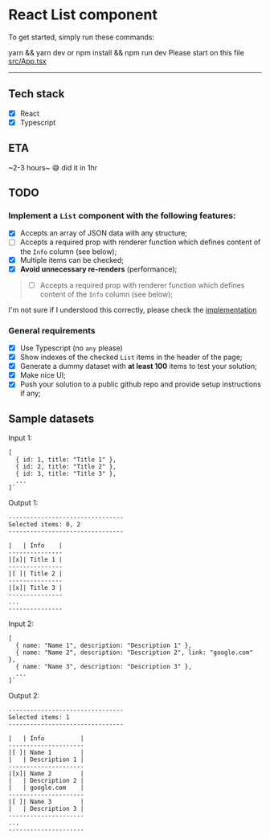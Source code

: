 # React List component

To get started, simply run these commands:

yarn && yarn dev or
npm install && npm run dev
Please start on this file [src/App.tsx](https://github.com/pongstr/react-test-project/blob/main/src/App.tsx)

---

## Tech stack

- [x] React
- [x] Typescript

## ETA

~2-3 hours~ 😅 did it in 1hr

## TODO

### Implement a `List` component with the following features:

- [x] Accepts an array of JSON data with any structure;
- [ ] Accepts a required prop with renderer function which defines content of the `Info` column (see below);
- [x] Multiple items can be checked;
- [x] **Avoid unnecessary re-renders** (performance);

> - [ ] Accepts a required prop with renderer function which defines
>       content of the `Info` column (see below);

I'm not sure if I understood this correctly, please check the [implementation](https://github.com/pongstr/react-test-project/blob/main/src/App.tsx#L142-L155)

### General requirements

- [x] Use Typescript (no `any` please)
- [x] Show indexes of the checked `List` items in the header of the page;
- [x] Generate a dummy dataset with **at least 100** items to test your solution;
- [x] Make nice UI;
- [x] Push your solution to a public github repo and provide setup instructions if any;

## Sample datasets

Input 1:

```
[
  { id: 1, title: "Title 1" },
  { id: 2, title: "Title 2" },
  { id: 3, title: "Title 3" },
  ...
]`
```

Output 1:

```
--------------------------------
Selected items: 0, 2
--------------------------------

|   | Info    |
---------------
|[x]| Title 1 |
---------------
|[ ]| Title 2 |
---------------
|[x]| Title 3 |
---------------
...
---------------
```

Input 2:

```
[
  { name: "Name 1", description: "Description 1" },
  { name: "Name 2", description: "Description 2", link: "google.com" },
  { name: "Name 3", description: "Description 3" },
  ...
]`
```

Output 2:

```
--------------------------------
Selected items: 1
--------------------------------

|   | Info          |
---------------------
|[ ]| Name 1        |
|   | Description 1 |
---------------------
|[x]| Name 2        |
|   | Description 2 |
|   | google.com    |
---------------------
|[ ]| Name 3        |
|   | Description 3 |
---------------------
...
---------------------
```
